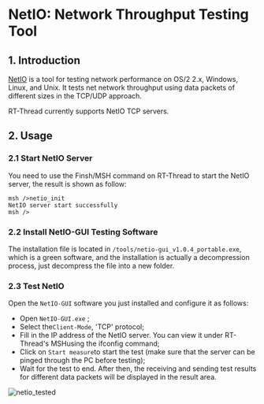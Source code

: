 # NetIO: Network Throughput Testing Tool

## 1. Introduction

[NetIO](http://www.nwlab.net/art/netio/netio.html) is a tool for testing network performance on OS/2 2.x, Windows, Linux, and Unix. It tests net network throughput using data packets of different sizes in the TCP/UDP approach.

RT-Thread currently supports NetIO TCP servers.


## 2. Usage

### 2.1 Start NetIO Server

You need to use the Finsh/MSH command on RT-Thread to start the NetIO server, the result is shown as follow:

```
msh />netio_init
NetIO server start successfully
msh />
```



### 2.2 Install NetIO-GUI Testing Software

The installation file is located in `/tools/netio-gui_v1.0.4_portable.exe`, which is a green software, and the installation is actually a decompression process, just decompress the file into a new folder.


### 2.3  Test NetIO

Open the `NetIO-GUI` software you just installed and configure it as follows:

- Open `NetIO-GUI.exe` ;
- Select the`Client-Mode`, 'TCP' protocol;
- Fill in the IP address of the NetIO server. You can view it under RT-Thread's MSHusing the ifconfig command;
- Click on `Start measure`to start the test (make sure that the server can be pinged through the PC before testing);
- Wait for the test to end. After then, the receiving and sending test results for different data packets will be displayed in the result area.

![netio_tested](../images/netio_tested.png)
